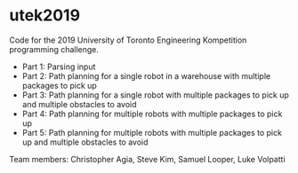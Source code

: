 # utek2019
Code for the 2019 University of Toronto Engineering Kompetition programming challenge.
* Part 1: Parsing input
* Part 2: Path planning for a single robot in a warehouse with multiple packages to pick up
* Part 3: Path planning for a single robot with multiple packages to pick up and multiple obstacles to avoid
* Part 4: Path planning for multiple robots with multiple packages to pick up
* Part 5: Path planning for multiple robots with multiple packages to pick up and multiple obstacles to avoid

Team members: Christopher Agia, Steve Kim, Samuel Looper, Luke Volpatti
